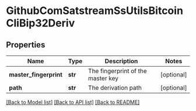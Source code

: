 # GithubComSatstreamSsUtilsBitcoinCliBip32Deriv

## Properties
Name | Type | Description | Notes
------------ | ------------- | ------------- | -------------
**master_fingerprint** | **str** | The fingerprint of the master key | [optional] 
**path** | **str** | The derivation path | [optional] 

[[Back to Model list]](../README.md#documentation-for-models) [[Back to API list]](../README.md#documentation-for-api-endpoints) [[Back to README]](../README.md)

